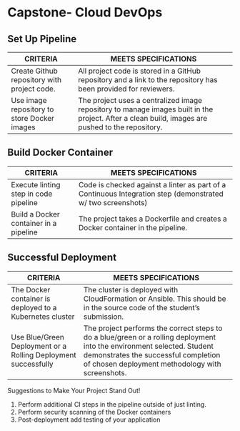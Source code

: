 # Capstone- Cloud DevOps

## Set Up Pipeline

| CRITERIA                                    | MEETS SPECIFICATIONS                                                                                                                             |
| ------------------------------------------- | ------------------------------------------------------------------------------------------------------------------------------------------------ |
| Create Github repository with project code. | All project code is stored in a GitHub repository and a link to the repository has been provided for reviewers.                                  |
| Use image repository to store Docker images | The project uses a centralized image repository to manage images built in the project. After a clean build, images are pushed to the repository. |

## Build Docker Container

| CRITERIA                               | MEETS SPECIFICATIONS                                                                                        |
| -------------------------------------- | ----------------------------------------------------------------------------------------------------------- |
| Execute linting step in code pipeline  | Code is checked against a linter as part of a Continuous Integration step (demonstrated w/ two screenshots) |
| Build a Docker container in a pipeline | The project takes a Dockerfile and creates a Docker container in the pipeline.                              |

## Successful Deployment

| CRITERIA                                                       | MEETS SPECIFICATIONS                                                                                                                                                                                               |
| -------------------------------------------------------------- | ------------------------------------------------------------------------------------------------------------------------------------------------------------------------------------------------------------------ |
| The Docker container is deployed to a Kubernetes cluster       | The cluster is deployed with CloudFormation or Ansible. This should be in the source code of the student’s submission.                                                                                             |
| Use Blue/Green Deployment or a Rolling Deployment successfully | The project performs the correct steps to do a blue/green or a rolling deployment into the environment selected. Student demonstrates the successful completion of chosen deployment methodology with screenshots. |

Suggestions to Make Your Project Stand Out!
1. Perform additional CI steps in the pipeline outside of just linting.
2. Perform security scanning of the Docker containers
3. Post-deployment add testing of your application